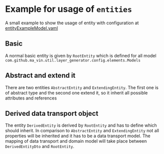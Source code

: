 # Example for usage of `entities`

A small example to show the usage of entity with configuration at [entityExampleModel.yaml](./src/main/resources/entityExampleModel.yaml)

## Basic
A normal basic entity is given by `RootEntity` which is defined for all model `com.github.ma_vin.util.layer_generator.config.elements.Models`

## Abstract and extend it
There are two entities `AbstractEntity` and `ExtendingEntity`. The first one is of abstract type and the second one extend it, so it inherit all possible attributes and references

## Derived data transport object
The entity `DerivedEntity` is derived by `RootEntity` and has to define which should inherit. 
In comparison to `AbstractEntity` and `ExtendingEntity` not all properties will be inherited and it has to be a data transport model.
The mapping of data transport and domain model will take place between `DerivedEntityDto` and `RootEntity`.